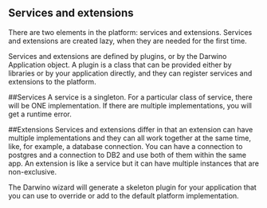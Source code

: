 ## Services and extensions
There are two elements in the platform: services and extensions. Services and extensions are created lazy, when they are needed for the first time.

Services and extensions are defined by plugins, or by the Darwino Application object. A plugin is a class that can be provided either by libraries or by your application directly, and they can register services and extensions to the platform. 

##Services
A service is a singleton. For a particular class of service, there will be ONE implementation. If there are multiple implementations, you will get a runtime error.

##Extensions
Services and extensions differ in that an extension can have multiple implementations and they can all work together at the same time, like, for example, a database connection. You can have a connection to postgres and a connection to DB2 and use both of them within the same app. An extension is like a service but it can have multiple instances that are non-exclusive.

The Darwino wizard will generate a skeleton plugin for your application that you can use to override or add to the default platform implementation.

